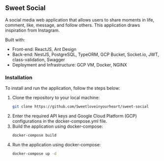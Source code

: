 ## Sweet Social

A social media web application that allows users to share moments in life, comment, like, message, and follow others. This application draws inspiration from Instagram.

Built with:
* Front-end: ReactJS, Ant Design
* Back-end: NestJS, PostgreSQL, TypeORM, GCP Bucket, Socket.io, JWT, class-validation, Swagger 
* Deployment and Infrastructure: GCP VM, Docker, NGINX

### Installation

To install and run the application, follow the steps below:

1. Clone the repository to your local machine:
   ```sh
   git clone https://github.com/Sweetloveinyourheart/sweet-social
   ```
2. Enter the required API keys and Google Cloud Platform (GCP) configurations in the docker-compose.yml file.
3. Build the application using docker-compose:
   ```sh
   docker-compose build
   ```
3. Run the application using docker-compose:
   ```sh
   docker-compose up -d
   ```